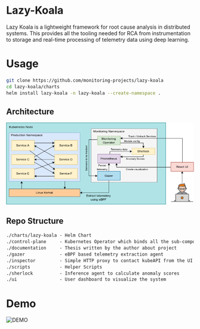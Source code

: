 # Lazy-Koala

Lazy Koala is a lightweight framework for root cause analysis in distributed systems. This provides all the tooling needed for RCA from instrumentation to storage and real-time processing of telemetry data using deep learning.

# Usage

```sh
git clone https://github.com/monitoring-projects/lazy-koala
cd lazy-koala/charts
helm install lazy-koala -n lazy-koala --create-namespace .
```

## Architecture

![High Level System Diagram](documentation/README/high-level-system-diagram.png)

## Repo Structure

```txt
./charts/lazy-koala - Helm Chart
./control-plane     - Kubernetes Operator which binds all the sub-components
./documentation     - Thesis written by the author about project
./gazer             - eBPF based telemetry extraction agent
./inspector         - Simple HTTP proxy to contact kubeAPI from the UI
./scripts           - Helper Scripts
./sherlock          - Inference agent to calculate anomaly scores
./ui                - User dashboard to visualize the system
```

# Demo

![DEMO](documentation/README/demo.gif)
